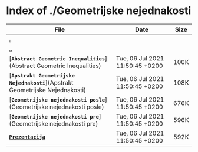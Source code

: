 # Index of ./Geometrijske nejednakosti

File | Date | Size
--- | --- | ---
[.](.) | |
[..](..) | |
[**`Abstract Geometric Inequalities`**](Abstract Geometric Inequalities) | Tue, 06 Jul 2021 11:50:45 +0200 | 100K
[**`Apstrakt Geometrijske Nejednakosti`**](Apstrakt Geometrijske Nejednakosti) | Tue, 06 Jul 2021 11:50:45 +0200 | 108K
[**`Geometrijske nejednakosti posle`**](Geometrijske nejednakosti posle) | Tue, 06 Jul 2021 11:50:45 +0200 | 676K
[**`Geometrijske nejednakosti pre`**](Geometrijske nejednakosti pre) | Tue, 06 Jul 2021 11:50:45 +0200 | 596K
[**`Prezentacija`**](Prezentacija) | Tue, 06 Jul 2021 11:50:45 +0200 | 592K

